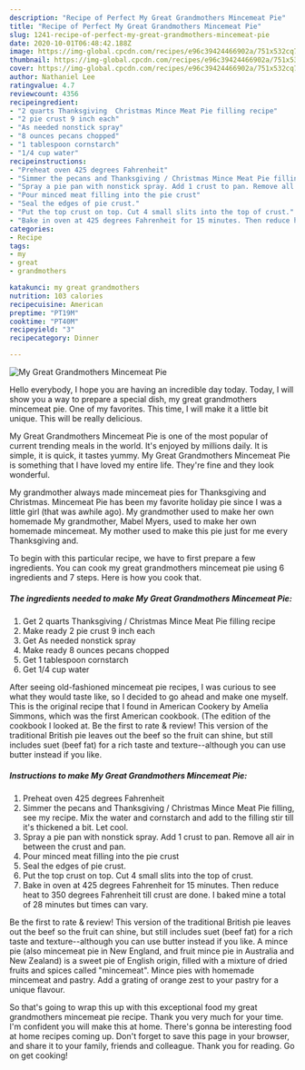 ```yaml
---
description: "Recipe of Perfect My Great Grandmothers Mincemeat Pie"
title: "Recipe of Perfect My Great Grandmothers Mincemeat Pie"
slug: 1241-recipe-of-perfect-my-great-grandmothers-mincemeat-pie
date: 2020-10-01T06:48:42.188Z
image: https://img-global.cpcdn.com/recipes/e96c39424466902a/751x532cq70/my-great-grandmothers-mincemeat-pie-recipe-main-photo.jpg
thumbnail: https://img-global.cpcdn.com/recipes/e96c39424466902a/751x532cq70/my-great-grandmothers-mincemeat-pie-recipe-main-photo.jpg
cover: https://img-global.cpcdn.com/recipes/e96c39424466902a/751x532cq70/my-great-grandmothers-mincemeat-pie-recipe-main-photo.jpg
author: Nathaniel Lee
ratingvalue: 4.7
reviewcount: 4356
recipeingredient:
- "2 quarts Thanksgiving  Christmas Mince Meat Pie filling recipe"
- "2 pie crust 9 inch each"
- "As needed nonstick spray"
- "8 ounces pecans chopped"
- "1 tablespoon cornstarch"
- "1/4 cup water"
recipeinstructions:
- "Preheat oven 425 degrees Fahrenheit"
- "Simmer the pecans and Thanksgiving / Christmas Mince Meat Pie filling, see my recipe. Mix the water and cornstarch and add to the filling stir till it&#39;s thickened a bit. Let cool."
- "Spray a pie pan with nonstick spray. Add 1 crust to pan. Remove all air in between the crust and pan."
- "Pour minced meat filling into the pie crust"
- "Seal the edges of pie crust."
- "Put the top crust on top. Cut 4 small slits into the top of crust."
- "Bake in oven at 425 degrees Fahrenheit for 15 minutes. Then reduce heat to 350 degrees Fahrenheit till crust are done. I baked mine a total of 28 minutes but times can vary."
categories:
- Recipe
tags:
- my
- great
- grandmothers

katakunci: my great grandmothers 
nutrition: 103 calories
recipecuisine: American
preptime: "PT19M"
cooktime: "PT40M"
recipeyield: "3"
recipecategory: Dinner

---
```



![My Great Grandmothers Mincemeat Pie](https://img-global.cpcdn.com/recipes/e96c39424466902a/751x532cq70/my-great-grandmothers-mincemeat-pie-recipe-main-photo.jpg)

Hello everybody, I hope you are having an incredible day today. Today, I will show you a way to prepare a special dish, my great grandmothers mincemeat pie. One of my favorites. This time, I will make it a little bit unique. This will be really delicious.

My Great Grandmothers Mincemeat Pie is one of the most popular of current trending meals in the world. It's enjoyed by millions daily. It is simple, it is quick, it tastes yummy. My Great Grandmothers Mincemeat Pie is something that I have loved my entire life. They're fine and they look wonderful.

My grandmother always made mincemeat pies for Thanksgiving and Christmas. Mincemeat Pie has been my favorite holiday pie since I was a little girl (that was awhile ago). My grandmother used to make her own homemade My grandmother, Mabel Myers, used to make her own homemade mincemeat. My mother used to make this pie just for me every Thanksgiving and.


To begin with this particular recipe, we have to first prepare a few ingredients. You can cook my great grandmothers mincemeat pie using 6 ingredients and 7 steps. Here is how you cook that.

<!--inarticleads1-->

##### The ingredients needed to make My Great Grandmothers Mincemeat Pie:

1. Get 2 quarts Thanksgiving / Christmas Mince Meat Pie filling recipe
1. Make ready 2 pie crust 9 inch each
1. Get As needed nonstick spray
1. Make ready 8 ounces pecans chopped
1. Get 1 tablespoon cornstarch
1. Get 1/4 cup water


After seeing old-fashioned mincemeat pie recipes, I was curious to see what they would taste like, so I decided to go ahead and make one myself. This is the original recipe that I found in American Cookery by Amelia Simmons, which was the first American cookbook. (The edition of the cookbook I looked at. Be the first to rate &amp; review! This version of the traditional British pie leaves out the beef so the fruit can shine, but still includes suet (beef fat) for a rich taste and texture--although you can use butter instead if you like. 

<!--inarticleads2-->

##### Instructions to make My Great Grandmothers Mincemeat Pie:

1. Preheat oven 425 degrees Fahrenheit
1. Simmer the pecans and Thanksgiving / Christmas Mince Meat Pie filling, see my recipe. Mix the water and cornstarch and add to the filling stir till it&#39;s thickened a bit. Let cool.
1. Spray a pie pan with nonstick spray. Add 1 crust to pan. Remove all air in between the crust and pan.
1. Pour minced meat filling into the pie crust
1. Seal the edges of pie crust.
1. Put the top crust on top. Cut 4 small slits into the top of crust.
1. Bake in oven at 425 degrees Fahrenheit for 15 minutes. Then reduce heat to 350 degrees Fahrenheit till crust are done. I baked mine a total of 28 minutes but times can vary.


Be the first to rate &amp; review! This version of the traditional British pie leaves out the beef so the fruit can shine, but still includes suet (beef fat) for a rich taste and texture--although you can use butter instead if you like. A mince pie (also mincemeat pie in New England, and fruit mince pie in Australia and New Zealand) is a sweet pie of English origin, filled with a mixture of dried fruits and spices called &#34;mincemeat&#34;. Mince pies with homemade mincemeat and pastry. Add a grating of orange zest to your pastry for a unique flavour. 

So that's going to wrap this up with this exceptional food my great grandmothers mincemeat pie recipe. Thank you very much for your time. I'm confident you will make this at home. There's gonna be interesting food at home recipes coming up. Don't forget to save this page in your browser, and share it to your family, friends and colleague. Thank you for reading. Go on get cooking!
